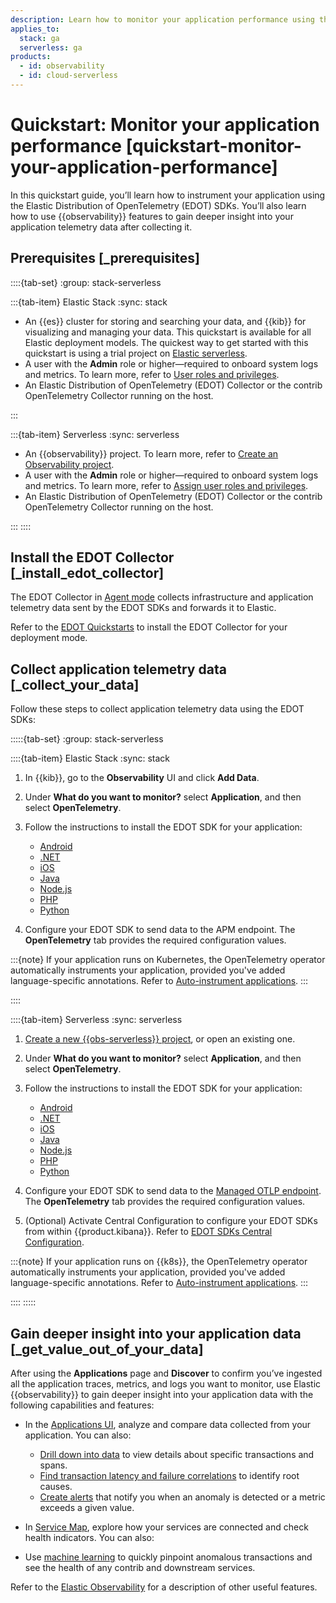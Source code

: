 ```yaml
---
description: Learn how to monitor your application performance using the Elastic Distribution of OpenTelemetry (EDOT) SDKs and Elastic APM.
applies_to:
  stack: ga
  serverless: ga
products:
  - id: observability
  - id: cloud-serverless
---
```


# Quickstart: Monitor your application performance [quickstart-monitor-your-application-performance]

In this quickstart guide, you’ll learn how to instrument your application using the Elastic Distribution of OpenTelemetry (EDOT) SDKs. You’ll also learn how to use {{observability}} features to gain deeper insight into your application telemetry data after collecting it.

## Prerequisites [_prerequisites]

::::{tab-set}
:group: stack-serverless

:::{tab-item} Elastic Stack
:sync: stack

* An {{es}} cluster for storing and searching your data, and {{kib}} for visualizing and managing your data. This quickstart is available for all Elastic deployment models. The quickest way to get started with this quickstart is using a trial project on [Elastic serverless](/solutions/observability/get-started.md).
* A user with the **Admin** role or higher—required to onboard system logs and metrics. To learn more, refer to [User roles and privileges](/deploy-manage/users-roles/cloud-organization/user-roles.md).
* An Elastic Distribution of OpenTelemetry (EDOT) Collector or the contrib OpenTelemetry Collector running on the host.

:::

:::{tab-item} Serverless
:sync: serverless

* An {{observability}} project. To learn more, refer to [Create an Observability project](/solutions/observability/get-started.md).
* A user with the **Admin** role or higher—required to onboard system logs and metrics. To learn more, refer to [Assign user roles and privileges](/deploy-manage/users-roles/cloud-organization/user-roles.md#general-assign-user-roles).
* An Elastic Distribution of OpenTelemetry (EDOT) Collector or the contrib OpenTelemetry Collector running on the host.

:::
::::

## Install the EDOT Collector [_install_edot_collector]

The EDOT Collector in [Agent mode](elastic-agent://reference/edot-collector/modes.md#edot-collector-as-agent) collects infrastructure and application telemetry data sent by the EDOT SDKs and forwards it to Elastic.

Refer to the [EDOT Quickstarts](/solutions/observability/get-started/opentelemetry/quickstart/index.md) to install the EDOT Collector for your deployment mode.

## Collect application telemetry data [_collect_your_data]

Follow these steps to collect application telemetry data using the EDOT SDKs:

:::::{tab-set}
:group: stack-serverless

::::{tab-item} Elastic Stack
:sync: stack

1. In {{kib}}, go to the **Observability** UI and click **Add Data**.
2. Under **What do you want to monitor?** select **Application**, and then select **OpenTelemetry**.
3. Follow the instructions to install the EDOT SDK for your application:

   - [Android](apm-agent-android://reference/edot-android/index.md)
   - [.NET](elastic-otel-dotnet://reference/edot-dotnet/setup/index.md)
   - [iOS](apm-agent-ios://reference/edot-ios/index.md)
   - [Java](elastic-otel-java://reference/edot-java/setup/index.md)
   - [Node.js](elastic-otel-node://reference/edot-node/setup/index.md)
   - [PHP](elastic-otel-php://reference/edot-php/setup/index.md)
   - [Python](elastic-otel-python://reference/edot-python/setup/index.md)
4. Configure your EDOT SDK to send data to the APM endpoint. The **OpenTelemetry** tab provides the required configuration values.

:::{note}
If your application runs on Kubernetes, the OpenTelemetry operator automatically instruments your application, provided you've added language-specific annotations. Refer to [Auto-instrument applications](/solutions/observability/get-started/opentelemetry/quickstart/self-managed/k8s.md).
:::

::::

::::{tab-item} Serverless
:sync: serverless

1. [Create a new {{obs-serverless}} project](/solutions/observability/get-started.md), or open an existing one.
2. Under **What do you want to monitor?** select **Application**, and then select **OpenTelemetry**.
3. Follow the instructions to install the EDOT SDK for your application:

   - [Android](apm-agent-android://reference/edot-android/index.md)
   - [.NET](elastic-otel-dotnet://reference/edot-dotnet/setup/index.md)
   - [iOS](apm-agent-ios://reference/edot-ios/index.md)
   - [Java](elastic-otel-java://reference/edot-java/setup/index.md)
   - [Node.js](elastic-otel-node://reference/edot-node/setup/index.md)
   - [PHP](elastic-otel-php://reference/edot-php/setup/index.md)
   - [Python](elastic-otel-python://reference/edot-python/setup/index.md)
4. Configure your EDOT SDK to send data to the [Managed OTLP endpoint](opentelemetry://reference/motlp.md). The **OpenTelemetry** tab provides the required configuration values.
5. (Optional) Activate Central Configuration to configure your EDOT SDKs from within {{product.kibana}}. Refer to [EDOT SDKs Central Configuration](opentelemetry://reference/central-configuration.md).

:::{note}
If your application runs on {{k8s}}, the OpenTelemetry operator automatically instruments your application, provided you've added language-specific annotations. Refer to [Auto-instrument applications](/solutions/observability/get-started/opentelemetry/quickstart/serverless/k8s.md).
:::

::::
:::::

## Gain deeper insight into your application data  [_get_value_out_of_your_data]

After using the **Applications** page and **Discover** to confirm you’ve ingested all the application traces, metrics, and logs you want to monitor, use Elastic {{observability}} to gain deeper insight into your application data with the following capabilities and features:

* In the [Applications UI](/solutions/observability/apm/view-analyze-data.md), analyze and compare data collected from your application. You can also:

    * [Drill down into data](/solutions/observability/apm/drill-down-into-data.md) to view details about specific transactions and spans.
    * [Find transaction latency and failure correlations](/solutions/observability/apm/find-transaction-latency-failure-correlations.md) to identify root causes.
    * [Create alerts](/solutions/observability/apm/create-apm-rules-alerts.md) that notify you when an anomaly is detected or a metric exceeds a given value.

* In [Service Map](/solutions/observability/apm/service-map.md), explore how your services are connected and check health indicators. You can also:

* Use [machine learning](/solutions/observability/apm/machine-learning.md) to quickly pinpoint anomalous transactions and see the health of any contrib and downstream services.

Refer to the [Elastic Observability](/solutions/observability.md) for a description of other useful features.
